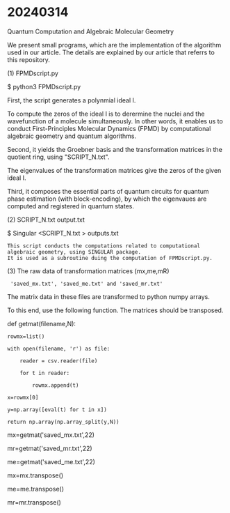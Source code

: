 # 20240314

Quantum Computation and Algebraic Molecular Geometry


We present small programs, which are the implementation of the algorithm used in our article.
The details are explained by our article that referrs to this repository.


(1) FPMDscript.py

 $ python3 FPMDscript.py

  First, the script generates a polynmial ideal I. 
  
   To compute the zeros of the ideal I is to derermine the nuclei and the wavefunction of a molecule simultaneously.
   In other words, it enables us to conduct First-Principles Molecular Dynamics (FPMD) 
   by computational algebraic geometry and quantum algorithms. 

  Second, it yields the Groebner basis and the transformation matrices in the quotient ring, using "SCRIPT_N.txt".

   The eigenvalues of the transformation matrices give the zeros of the given ideal I.

  Third, it composes the essential parts of quantum circuits for quantum phase estimation (with block-encoding), 
  by which the eigenvaues are computed and registered in quantum states.

(2) SCRIPT_N.txt output.txt

 $ Singular <SCRIPT_N.txt > outputs.txt

    This script conducts the computations related to computational algebraic geometry, using SINGULAR package.
    It is used as a subroutine duing the computation of FPMDscript.py.


(3) The raw data of transformation matrices (mx,me,mR)

     'saved_mx.txt', 'saved_me.txt' and 'saved_mr.txt'

The matrix data in these files are transformed to python numpy arrays.

To this end, use the following function. The matrices should be transposed.
     
def getmat(filename,N):

    rowmx=list()
    
    with open(filename, 'r') as file:
    
        reader = csv.reader(file)
        
        for t in reader:
        
            rowmx.append(t)

    x=rowmx[0]
    
    y=np.array([eval(t) for t in x])
    
    return np.array(np.array_split(y,N))

mx=getmat('saved_mx.txt',22)    

mr=getmat('saved_mr.txt',22)    

me=getmat('saved_me.txt',22)   

mx=mx.transpose()

me=me.transpose()

mr=mr.transpose()    

    

